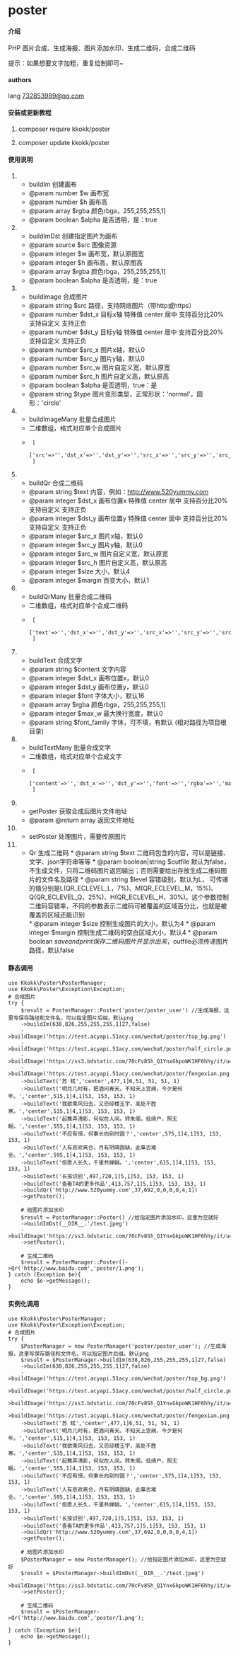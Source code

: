 # poster

#### 介绍
PHP 图片合成、生成海报、图片添加水印、生成二维码，合成二维码

提示：如果想要文字加粗，重复绘制即可~

#### authors
lang
732853989@qq.com

#### 安装或更新教程

1.  composer require kkokk/poster

2.  composer update kkokk/poster

#### 使用说明

1.   * buildIm 创建画布 
	 * @param number                  $w      画布宽  
	 * @param number                  $h      画布高  
	 * @param array                   $rgba   颜色rbga，255,255,255,1]  
	 * @param boolean                 $alpha  是否透明，是：true  
	 
2.   * buildImDst 创建指定图片为画布 
	 * @param source                   $src    图像资源  
	 * @param integer                  $w      画布宽，默认原图宽 
	 * @param integer                  $h      画布高，默认原图高 
	 * @param array                    $rgba   颜色rbga，255,255,255,1] 
	 * @param boolean                  $alpha  是否透明，是：true 

3.   * buildImage 合成图片 
	 * @param string                   $src    路径，支持网络图片（带http或https）  
	 * @param number                   $dst_x  目标x轴 特殊值 center 居中 支持百分比20% 支持自定义  支持正负  
	 * @param number                   $dst_y  目标y轴 特殊值 center 居中 支持百分比20% 支持自定义  支持正负  
	 * @param number                   $src_x  图片x轴，默认0  
	 * @param number                   $src_y  图片y轴，默认0  
	 * @param number                   $src_w  图片自定义宽，默认原宽  
	 * @param number                   $src_h  图片自定义高，默认原高  
	 * @param boolean                  $alpha  是否透明，true：是  
     * @param string                   $type   图片变形类型，正常形状：'normal'，圆形：'circle'   

4.   * buildImageMany 批量合成图片
     * 二维数组，格式对应单个合成图片
     *      [
                ['src'=>'','dst_x'=>'','dst_y'=>'','src_x'=>'','src_y'=>'','src_w'=>'','src_h'=>'','alpha'=>'','type'=>'']
            ]
        
5.   * buildQr 合成二维码
	 * @param string                   $text    内容，例如：http://www.520yummy.com 
	 * @param integer                  $dst_x   画布位置x 特殊值 center 居中 支持百分比20% 支持自定义  支持正负  
	 * @param integer                  $dst_y   画布位置y 特殊值 center 居中 支持百分比20% 支持自定义  支持正负  
	 * @param integer                  $src_x   图片x轴，默认0 
	 * @param integer                  $src_y   图片y轴，默认0 
	 * @param integer                  $src_w   图片自定义宽，默认原宽 
	 * @param integer                  $src_h   图片自定义高，默认原高 
	 * @param integer                  $size    大小，默认4 
	 * @param integer                  $margin  百变大小，默认1 

6.   * buildQrMany 批量合成二维码
	 * 二维数组，格式对应单个合成二维码
	 *      [
	            ['text'=>'','dst_x'=>'','dst_y'=>'','src_x'=>'','src_y'=>'','src_w'=>'','src_h'=>'','size'=>'','margin'=>'']
	        ]

7.   * buildText 合成文字 
	 * @param string                   $content      文字内容
	 * @param integer                  $dst_x        画布位置x，默认0  
	 * @param integer                  $dst_y        画布位置y，默认0 
	 * @param integer                  $font         字体大小，默认16  
	 * @param array                    $rgba         颜色rbga，255,255,255,1]  
	 * @param integer                  $max_w        最大换行宽度，默认0  
	 * @param string                   $font_family  字体，可不填，有默认 (相对路径为项目根目录) 

8.   * buildTextMany 批量合成文字 
	 * 二维数组，格式对应单个合成文字
	 *      [   
	            ['content'=>'','dst_x'=>'','dst_y'=>'','font'=>'','rgba'=>'','max_w'=>'','font_family'=>'']
	        ]

9.   * getPoster 获取合成后图片文件地址
	 * @param @return   array                   返回文件地址 

10.   * setPoster 处理图片，需要传原图片

11.   * Qr 生成二维码
     * @param string                   $text          二维码包含的内容，可以是链接、文字、json字符串等等 
     * @param boolean|string           $outfile       默认为false，不生成文件，只将二维码图片返回输出；否则需要给出存放生成二维码图片的文件名及路径 
     * @param string                   $level         容错级别，默认为L， 可传递的值分别是L(QR_ECLEVEL_L，7%)、M(QR_ECLEVEL_M，15%)、Q(QR_ECLEVEL_Q，25%)、H(QR_ECLEVEL_H，30%)。这个参数控制二维码容错率，不同的参数表示二维码可被覆盖的区域百分比，也就是被覆盖的区域还能识别  
     * @param integer                  $size          控制生成图片的大小，默认为4 
     * @param integer                  $margin        控制生成二维码的空白区域大小，默认4 
     * @param boolean                  $saveandprint  保存二维码图片并显示出来，$outfile必须传递图片路径，默认false 
	 
#### 静态调用
	use Kkokk\Poster\PosterManager;
	use Kkokk\Poster\Exception\Exception;
	# 合成图片
	try {
		$result = PosterManager::Poster('poster/poster_user') //生成海报，这里写保存路径和文件名，可以指定图片后缀。默认png
		->buildIm(638,826,255,255,255,1]27,false)
		->buildImage('https://test.acyapi.51acy.com/wechat/poster/top_bg.png')
		->buildImage('https://test.acyapi.51acy.com/wechat/poster/half_circle.png',254,321)
		->buildImage('https://ss3.bdstatic.com/70cFv8Sh_Q1YnxGkpoWK1HF6hhy/it/u=2854425629,4097927492&fm=26&gp=0.jpg',253,326,0,0,1]31,1]31,false,'circle')
		->buildImage('https://test.acyapi.51acy.com/wechat/poster/fengexian.png',0,655)
		->buildText('苏 轼','center',477,1]6,51, 51, 51, 1)
		->buildText('明月几时有，把酒问青天。不知天上宫阙，今夕是何年。','center',515,1]4,1]53, 153, 153, 1)
		->buildText('我欲乘风归去，又恐琼楼玉宇，高处不胜寒。','center',535,1]4,1]53, 153, 153, 1)
		->buildText('起舞弄清影，何似在人间。转朱阁，低绮户，照无眠。','center',555,1]4,1]53, 153, 153, 1)
		->buildText('不应有恨，何事长向别时圆？','center',575,1]4,1]53, 153, 153, 1)
		->buildText('人有悲欢离合，月有阴晴圆缺，此事古难全。','center',595,1]4,1]53, 153, 153, 1)
		->buildText('但愿人长久，千里共婵娟。','center',615,1]4,1]53, 153, 153, 1)
		->buildText('长按识别',497,720,1]5,1]53, 153, 153, 1)
		->buildText('查看TA的更多作品',413,757,1]5,1]53, 153, 153, 1)
		->buildQr('http://www.520yummy.com',37,692,0,0,0,0,4,1])
		->getPoster();

		# 给图片添加水印
		$result = PosterManager::Poster() //给指定图片添加水印，这里为空就好
		->buildImDst(__DIR__.'/test.jpeg')
		->buildImage('https://ss3.bdstatic.com/70cFv8Sh_Q1YnxGkpoWK1HF6hhy/it/u=2854425629,4097927492&fm=26&gp=0.jpg','-20%','-20%',0,0,0,0,false)
		->setPoster();

		# 生成二维码
		$result = PosterManager::Poster()->Qr('http://www.baidu.com','poster/1.png');
	} catch (Exception $e){
		echo $e->getMessage();
	}
#### 实例化调用
	use Kkokk\Poster\PosterManager;
	use Kkokk\Poster\Exception\Exception;
	# 合成图片
	try {
		$PosterManager = new PosterManager('poster/poster_user'); //生成海报，这里写保存路径和文件名，可以指定图片后缀。默认png
		$result = $PosterManager->buildIm(638,826,255,255,255,1]27,false)
		->buildIm(638,826,255,255,255,1]27,false)
		->buildImage('https://test.acyapi.51acy.com/wechat/poster/top_bg.png')
		->buildImage('https://test.acyapi.51acy.com/wechat/poster/half_circle.png',254,321)
		->buildImage('https://ss3.bdstatic.com/70cFv8Sh_Q1YnxGkpoWK1HF6hhy/it/u=2854425629,4097927492&fm=26&gp=0.jpg',253,326,0,0,1]31,1]31,false,'circle')
		->buildImage('https://test.acyapi.51acy.com/wechat/poster/fengexian.png',0,655)
		->buildText('苏 轼','center',477,1]6,51, 51, 51, 1)
		->buildText('明月几时有，把酒问青天。不知天上宫阙，今夕是何年。','center',515,1]4,1]53, 153, 153, 1)
		->buildText('我欲乘风归去，又恐琼楼玉宇，高处不胜寒。','center',535,1]4,1]53, 153, 153, 1)
		->buildText('起舞弄清影，何似在人间。转朱阁，低绮户，照无眠。','center',555,1]4,1]53, 153, 153, 1)
		->buildText('不应有恨，何事长向别时圆？','center',575,1]4,1]53, 153, 153, 1)
		->buildText('人有悲欢离合，月有阴晴圆缺，此事古难全。','center',595,1]4,1]53, 153, 153, 1)
		->buildText('但愿人长久，千里共婵娟。','center',615,1]4,1]53, 153, 153, 1)
		->buildText('长按识别',497,720,1]5,1]53, 153, 153, 1)
		->buildText('查看TA的更多作品',413,757,1]5,1]53, 153, 153, 1)
		->buildQr('http://www.520yummy.com',37,692,0,0,0,0,4,1])
		->getPoster();

		# 给图片添加水印
		$PosterManager = new PosterManager(); //给指定图片添加水印，这里为空就好
		$result = $PosterManager->buildImDst(__DIR__.'/test.jpeg')
		->buildImage('https://ss3.bdstatic.com/70cFv8Sh_Q1YnxGkpoWK1HF6hhy/it/u=2854425629,4097927492&fm=26&gp=0.jpg','center','-20%',0,0,0,0,true)
		->setPoster();

		# 生成二维码
		$result = $PosterManager->Qr('http://www.baidu.com','poster/1.png');

	} catch (Exception $e){
		echo $e->getMessage();
	}
